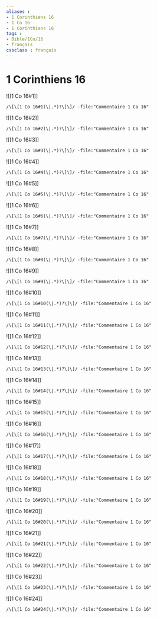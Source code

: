 ```yaml
---
aliases : 
- 1 Corinthiens 16
- 1 Co 16
- 1 Corinthians 16
tags : 
- Bible/1Co/16
- français
cssclass : français
---
```


# 1 Corinthiens 16

![[1 Co 16#1]]

```query
/\[\[1 Co 16#1(\|.*)?\]\]/ -file:"Commentaire 1 Co 16"
```

![[1 Co 16#2]]

```query
/\[\[1 Co 16#2(\|.*)?\]\]/ -file:"Commentaire 1 Co 16"
```

![[1 Co 16#3]]

```query
/\[\[1 Co 16#3(\|.*)?\]\]/ -file:"Commentaire 1 Co 16"
```

![[1 Co 16#4]]

```query
/\[\[1 Co 16#4(\|.*)?\]\]/ -file:"Commentaire 1 Co 16"
```

![[1 Co 16#5]]

```query
/\[\[1 Co 16#5(\|.*)?\]\]/ -file:"Commentaire 1 Co 16"
```

![[1 Co 16#6]]

```query
/\[\[1 Co 16#6(\|.*)?\]\]/ -file:"Commentaire 1 Co 16"
```

![[1 Co 16#7]]

```query
/\[\[1 Co 16#7(\|.*)?\]\]/ -file:"Commentaire 1 Co 16"
```

![[1 Co 16#8]]

```query
/\[\[1 Co 16#8(\|.*)?\]\]/ -file:"Commentaire 1 Co 16"
```

![[1 Co 16#9]]

```query
/\[\[1 Co 16#9(\|.*)?\]\]/ -file:"Commentaire 1 Co 16"
```

![[1 Co 16#10]]

```query
/\[\[1 Co 16#10(\|.*)?\]\]/ -file:"Commentaire 1 Co 16"
```

![[1 Co 16#11]]

```query
/\[\[1 Co 16#11(\|.*)?\]\]/ -file:"Commentaire 1 Co 16"
```

![[1 Co 16#12]]

```query
/\[\[1 Co 16#12(\|.*)?\]\]/ -file:"Commentaire 1 Co 16"
```

![[1 Co 16#13]]

```query
/\[\[1 Co 16#13(\|.*)?\]\]/ -file:"Commentaire 1 Co 16"
```

![[1 Co 16#14]]

```query
/\[\[1 Co 16#14(\|.*)?\]\]/ -file:"Commentaire 1 Co 16"
```

![[1 Co 16#15]]

```query
/\[\[1 Co 16#15(\|.*)?\]\]/ -file:"Commentaire 1 Co 16"
```

![[1 Co 16#16]]

```query
/\[\[1 Co 16#16(\|.*)?\]\]/ -file:"Commentaire 1 Co 16"
```

![[1 Co 16#17]]

```query
/\[\[1 Co 16#17(\|.*)?\]\]/ -file:"Commentaire 1 Co 16"
```

![[1 Co 16#18]]

```query
/\[\[1 Co 16#18(\|.*)?\]\]/ -file:"Commentaire 1 Co 16"
```

![[1 Co 16#19]]

```query
/\[\[1 Co 16#19(\|.*)?\]\]/ -file:"Commentaire 1 Co 16"
```

![[1 Co 16#20]]

```query
/\[\[1 Co 16#20(\|.*)?\]\]/ -file:"Commentaire 1 Co 16"
```

![[1 Co 16#21]]

```query
/\[\[1 Co 16#21(\|.*)?\]\]/ -file:"Commentaire 1 Co 16"
```

![[1 Co 16#22]]

```query
/\[\[1 Co 16#22(\|.*)?\]\]/ -file:"Commentaire 1 Co 16"
```

![[1 Co 16#23]]

```query
/\[\[1 Co 16#23(\|.*)?\]\]/ -file:"Commentaire 1 Co 16"
```

![[1 Co 16#24]]

```query
/\[\[1 Co 16#24(\|.*)?\]\]/ -file:"Commentaire 1 Co 16"
```


